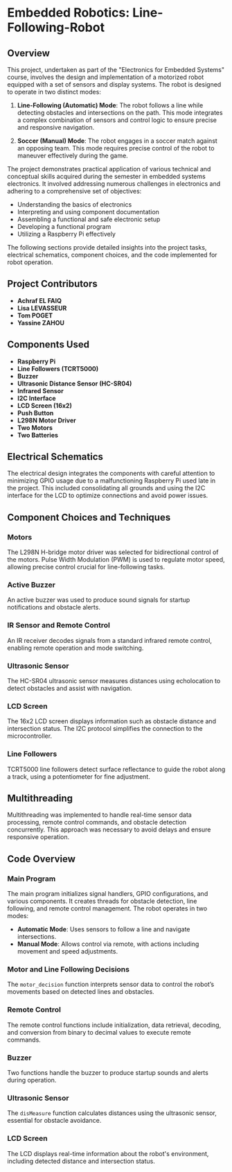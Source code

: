 # Embedded Robotics: Line-Following-Robot

## Overview

This project, undertaken as part of the "Electronics for Embedded Systems" course, involves the design and implementation of a motorized robot equipped with a set of sensors and display systems. The robot is designed to operate in two distinct modes:

1. **Line-Following (Automatic) Mode**: The robot follows a line while detecting obstacles and intersections on the path. This mode integrates a complex combination of sensors and control logic to ensure precise and responsive navigation.

2. **Soccer (Manual) Mode**: The robot engages in a soccer match against an opposing team. This mode requires precise control of the robot to maneuver effectively during the game.

The project demonstrates practical application of various technical and conceptual skills acquired during the semester in embedded systems electronics. It involved addressing numerous challenges in electronics and adhering to a comprehensive set of objectives:

- Understanding the basics of electronics
- Interpreting and using component documentation
- Assembling a functional and safe electronic setup
- Developing a functional program
- Utilizing a Raspberry Pi effectively

The following sections provide detailed insights into the project tasks, electrical schematics, component choices, and the code implemented for robot operation.

## Project Contributors

- **Achraf EL FAIQ**
- **Lisa LEVASSEUR**
- **Tom POGET**
- **Yassine ZAHOU**

## Components Used

- **Raspberry Pi**
- **Line Followers (TCRT5000)**
- **Buzzer**
- **Ultrasonic Distance Sensor (HC-SR04)**
- **Infrared Sensor**
- **I2C Interface**
- **LCD Screen (16x2)**
- **Push Button**
- **L298N Motor Driver**
- **Two Motors**
- **Two Batteries**

## Electrical Schematics

The electrical design integrates the components with careful attention to minimizing GPIO usage due to a malfunctioning Raspberry Pi used late in the project. This included consolidating all grounds and using the I2C interface for the LCD to optimize connections and avoid power issues.

## Component Choices and Techniques

### Motors

The L298N H-bridge motor driver was selected for bidirectional control of the motors. Pulse Width Modulation (PWM) is used to regulate motor speed, allowing precise control crucial for line-following tasks.

### Active Buzzer

An active buzzer was used to produce sound signals for startup notifications and obstacle alerts.

### IR Sensor and Remote Control

An IR receiver decodes signals from a standard infrared remote control, enabling remote operation and mode switching.

### Ultrasonic Sensor

The HC-SR04 ultrasonic sensor measures distances using echolocation to detect obstacles and assist with navigation.

### LCD Screen

The 16x2 LCD screen displays information such as obstacle distance and intersection status. The I2C protocol simplifies the connection to the microcontroller.

### Line Followers

TCRT5000 line followers detect surface reflectance to guide the robot along a track, using a potentiometer for fine adjustment.

## Multithreading

Multithreading was implemented to handle real-time sensor data processing, remote control commands, and obstacle detection concurrently. This approach was necessary to avoid delays and ensure responsive operation.

## Code Overview

### Main Program

The main program initializes signal handlers, GPIO configurations, and various components. It creates threads for obstacle detection, line following, and remote control management. The robot operates in two modes:

- **Automatic Mode**: Uses sensors to follow a line and navigate intersections.
- **Manual Mode**: Allows control via remote, with actions including movement and speed adjustments.

### Motor and Line Following Decisions

The `motor_decision` function interprets sensor data to control the robot’s movements based on detected lines and obstacles.

### Remote Control

The remote control functions include initialization, data retrieval, decoding, and conversion from binary to decimal values to execute remote commands.

### Buzzer

Two functions handle the buzzer to produce startup sounds and alerts during operation.

### Ultrasonic Sensor

The `disMeasure` function calculates distances using the ultrasonic sensor, essential for obstacle avoidance.

### LCD Screen

The LCD displays real-time information about the robot's environment, including detected distance and intersection status.
